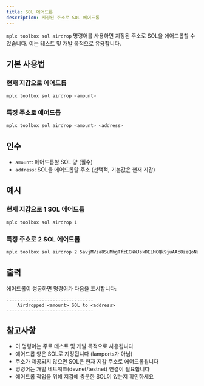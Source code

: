 ```yaml
---
title: SOL 에어드롭
description: 지정된 주소로 SOL 에어드롭
---
```


`mplx toolbox sol airdrop` 명령어를 사용하면 지정된 주소로 SOL을 에어드롭할 수 있습니다. 이는 테스트 및 개발 목적으로 유용합니다.

## 기본 사용법

### 현재 지갑으로 에어드롭
```bash
mplx toolbox sol airdrop <amount>
```

### 특정 주소로 에어드롭
```bash
mplx toolbox sol airdrop <amount> <address>
```

## 인수

- `amount`: 에어드롭할 SOL 양 (필수)
- `address`: SOL을 에어드롭할 주소 (선택적, 기본값은 현재 지갑)

## 예시

### 현재 지갑으로 1 SOL 에어드롭
```bash
mplx toolbox sol airdrop 1
```

### 특정 주소로 2 SOL 에어드롭
```bash
mplx toolbox sol airdrop 2 5avjMVza8SuMhgTfzEGNWJskDELMCQk9juAAc8zeQoNa
```

## 출력

에어드롭이 성공하면 명령어가 다음을 표시합니다:
```
--------------------------------
    Airdropped <amount> SOL to <address>
--------------------------------
```

## 참고사항

- 이 명령어는 주로 테스트 및 개발 목적으로 사용됩니다
- 에어드롭 양은 SOL로 지정됩니다 (lamports가 아님)
- 주소가 제공되지 않으면 SOL은 현재 지갑 주소로 에어드롭됩니다
- 명령어는 개발 네트워크(devnet/testnet) 연결이 필요합니다
- 에어드롭 작업을 위해 지갑에 충분한 SOL이 있는지 확인하세요
